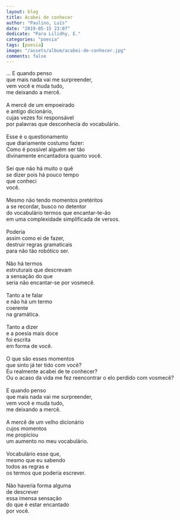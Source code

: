 ```yaml
---
layout: blog
title: Acabei de conhecer
author: "Paulino, Luís"
date: "2019-05-15 23:07"
dedicate: "Para Lilidhy, E."
categories: "poesia"
tags: [poesia]
image: "/assets/album/acabei-de-conhecer.jpg"
comments: false
---
```


... E quando penso\
que mais nada vai me surpreender,\
vem você e muda tudo,\
me deixando a mercê.\
\
A mercê de um empoeirado\
e antigo dicionário,\
cujas vezes foi responsável\
por palavras que desconhecia do vocabulário.\
\
Esse é o questionamento\
que diariamente costumo fazer:\
Como é possível alguém ser tão\
divinamente encantadora quanto você.\
\
Sei que não há muito o quê\
se dizer pois há pouco tempo\
que conheci\
você.\
\
Mesmo não tendo momentos pretéritos\
a se recordar, busco no detentor\
do vocabulário termos que encantar-te-ão\
em uma complexidade simplificada de versos.\
\
Poderia\
assim como ei de fazer,\
destruir regras gramaticais\
para não tão robótico ser.\
\
Não há termos\
estruturais que descrevam\
a sensação do que\
seria não encantar-se por vosmecê.\
\
Tanto a te falar\
e não há um termo\
coerente\
na gramática.\
\
Tanto a dizer\
e a poesia mais doce\
foi escrita\
em forma de você.\
\
O que são esses momentos\
que sinto já ter tido com você?\
Eu realmente acabei de te conhecer?\
Ou o acaso da vida me fez reencontrar o elo perdido com vosmecê?\
\
E quando penso\
que mais nada vai me surpreender,\
vem você e muda tudo,\
me deixando a mercê.\
\
A mercê de um velho dicionário\
cujos momentos\
me propiciou\
um aumento no meu vocabulário.\
\
Vocabulário esse que,\
mesmo que eu sabendo\
todos as regras e\
os termos que poderia escrever.\
\
Não haveria forma alguma\
de descrever\
essa imensa sensação\
do que é estar encantado\
por você.
